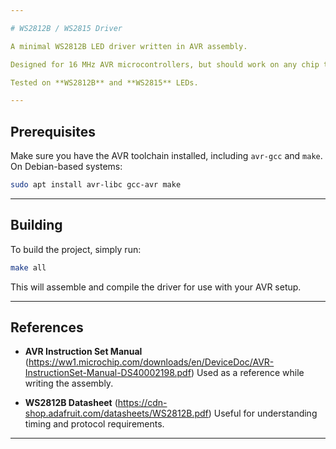 ```yaml
---

# WS2812B / WS2815 Driver

A minimal WS2812B LED driver written in AVR assembly.

Designed for 16 MHz AVR microcontrollers, but should work on any chip that supports the required AVR instructions.

Tested on **WS2812B** and **WS2815** LEDs.

---
```


## Prerequisites

Make sure you have the AVR toolchain installed, including `avr-gcc` and `make`. On Debian-based systems:

```bash
sudo apt install avr-libc gcc-avr make
```

---

## Building

To build the project, simply run:

```bash
make all
```

This will assemble and compile the driver for use with your AVR setup.

---

## References

* **AVR Instruction Set Manual**
  (https://ww1.microchip.com/downloads/en/DeviceDoc/AVR-InstructionSet-Manual-DS40002198.pdf)
  Used as a reference while writing the assembly.

* **WS2812B Datasheet**
  (https://cdn-shop.adafruit.com/datasheets/WS2812B.pdf)
  Useful for understanding timing and protocol requirements.

---